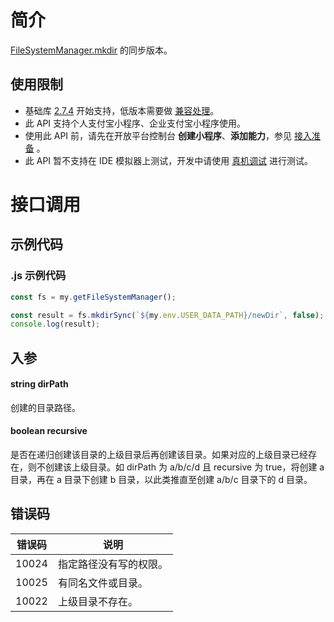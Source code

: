 
# 简介
[FileSystemManager.mkdir](https://opendocs.alipay.com/mini/api/0226oh) 的同步版本。

## 使用限制

- 基础库 [2.7.4](https://opendocs.alipay.com/mini/framework/lib-upgrade-v2) 开始支持，低版本需要做 [兼容处理](https://docs.alipay.com/mini/framework/compatibility)。
- 此 API 支持个人支付宝小程序、企业支付宝小程序使用。
- 使用此 API 前，请先在开放平台控制台 **创建小程序**、**添加能力**，参见 [接入准备](https://opendocs.alipay.com/mini/02pk4y) 。
- 此 API 暂不支持在 IDE 模拟器上测试，开发中请使用 [真机调试](https://opendocs.alipay.com/mini/ide/remote-debug) 进行测试。

# 接口调用

## 示例代码

### .js 示例代码
```javascript
const fs = my.getFileSystemManager();

const result = fs.mkdirSync(`${my.env.USER_DATA_PATH}/newDir`, false);
console.log(result);
```

## 入参

#### string dirPath
创建的目录路径。

#### boolean recursive
是否在递归创建该目录的上级目录后再创建该目录。如果对应的上级目录已经存在，则不创建该上级目录。如 dirPath 为 a/b/c/d 且 recursive 为 true，将创建 a 目录，再在 a 目录下创建 b 目录，以此类推直至创建 a/b/c 目录下的 d 目录。

## 错误码
| **错误码** | **说明** |
| --- | --- |
| 10024 | 指定路径没有写的权限。 |
| 10025 | 有同名文件或目录。 |
| 10022 | 上级目录不存在。 |

